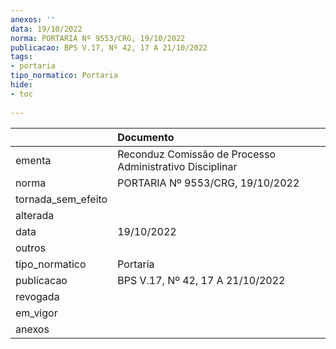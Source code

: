 ```yaml
---
anexos: ''
data: 19/10/2022
norma: PORTARIA Nº 9553/CRG, 19/10/2022
publicacao: BPS V.17, Nº 42, 17 A 21/10/2022
tags:
- portaria
tipo_normatico: Portaria
hide: 
- toc 
 
---
```


|                    | Documento                                                |
|:-------------------|:---------------------------------------------------------|
| ementa             | Reconduz Comissão de Processo Administrativo Disciplinar |
| norma              | PORTARIA Nº 9553/CRG, 19/10/2022                         |
| tornada_sem_efeito |                                                          |
| alterada           |                                                          |
| data               | 19/10/2022                                               |
| outros             |                                                          |
| tipo_normatico     | Portaria                                                 |
| publicacao         | BPS V.17, Nº 42, 17 A 21/10/2022                         |
| revogada           |                                                          |
| em_vigor           |                                                          |
| anexos             |                                                          |